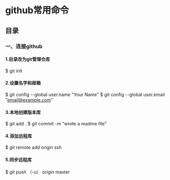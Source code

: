 # github常用命令


## 目录

### 一、连接github
#### 1.目录改为git管理仓库
$ git init

#### 2.设置名字和邮箱
$ git config --global user.name "Your Name"
$ git config --global user.email "email@example.com"

#### 3.本地创建版本库
$ git add .
$ git commit -m "wrote a readme file"

#### 4.添加远程库
$ git remote add origin ssh

#### 5.同步远程库
$ git push （-u） origin master